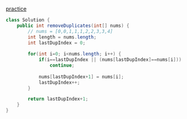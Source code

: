 [practice](https://leetcode.com/problems/remove-duplicates-from-sorted-array/description/)

```java
class Solution {
    public int removeDuplicates(int[] nums) {
        // nums = [0,0,1,1,1,2,2,3,3,4]
        int length = nums.length;
        int lastDupIndex = 0;
        
        for(int i=0; i<nums.length; i++) {
            if(i==lastDupIndex || (nums[lastDupIndex]==nums[i])) 
                continue;
            
            nums[lastDupIndex+1] = nums[i];
            lastDupIndex++;
        }

        return lastDupIndex+1;
    }
}
```